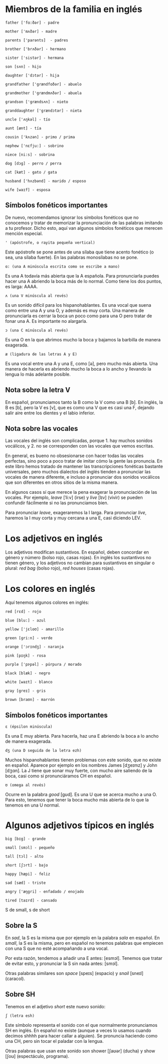 # Miembros de la familia en inglés

    father ['fɑ:ðər] - padre

    mother ['mʌðər] - madre

    parents ['parənts]  - padres

    brother ['brʌðər] - hermano

    sister ['sistər] - hermana

    son [sʌn] - hijo

    daughter ['dɔtər] - hija

    grandfather ['grændfɑðər] - abuelo

    grandmother ['grændmʌðər] - abuela

    grandson ['grændsʌn] - nieto

    granddaughter ['grændɔtər] - nieta

    uncle ['ʌŋkəl] - tío

    aunt [ænt] - tía

    cousin ['kʌzən] - primo / prima

    nephew ['nɛfju:] - sobrino

    niece [ni:s] - sobrina

    dog [dɔg] - perro / perra
    
    cat [kæt] - gato / gata

    husband ['hʌzbənd] - marido / esposo

    wife [waɪf] - esposa

## Símbolos fonéticos importantes

De nuevo, recomendamos ignorar los símbolos fonéticos que no conocemos y tratar de memorizar
la pronunciación de las palabras imitando a tu profesor. Dicho esto, aquí van algunos
símbolos fonéticos que merecen mención especial.

    ' (apóstrofe, o rayita pequeña vertical)

Este apóstrofe se pone antes de una sílaba que tiene acento fonético (o sea, una sílaba fuerte).
En las palabras monosílabas no se pone.

    ɑ: (una A minúscula escrita como se escribe a mano)

Es una A todavía más abierta que la A española. Para pronunciarla puedes hacer una A abriendo la boca
más de lo normal. Como tiene los dos puntos, es larga: AAAA.

    ʌ (una V minúscula al revés)

Es un sonido difícil para los hispanohablantes. Es una vocal que suena como entre una A
y una O, y además es muy corta. Una manera de pronunciarla es cerrar la boca un poco como
para una O pero tratar de fonar una A. Es importante no alargarla.

    ɔ (una C minúscula al revés)

Es una O en la que abrimos mucho la boca y bajamos la barbilla de manera exagerada.

    æ (ligadura de las letras A y E)

Es una vocal entre una A y una E, como [ə], pero mucho más abierta. Una manera de hacerla
es abriendo mucho la boca a lo ancho y llevando la lengua lo más adelante posible.

## Nota sobre la letra V

En español, pronunciamos tanto la B como la V como una B [b]. En inglés, la B es [b], pero
la V es [v], que es como una V que es casi una F, dejando salir aire entre los dientes
y el labio inferior.

## Nota sobre las vocales

Las vocales del inglés son complicadas, porque 1. hay muchos sonidos vocálicos, y 2. no se
corresponden con las vocales que vemos escritas.

En general, es bueno no obsesionarse con hacer todas las vocales perfectas, sino poco a poco
tratar de imitar cómo la gente las pronuncia. En este libro hemos tratado de mantener las
transcripciones fonéticas bastante universales, pero muchos dialectos del inglés tienden
a pronunciar las vocales de manera diferente, e incluso a pronunciar dos sonidos vocálicos
que son diferentes en otros sitios de la misma manera.

En algunos casos sí que merece la pena exagerar la pronunciación de las vocales.
Por ejemplo, *leave* [ˈli:v] (irse) y *live* [lɪv] (vivir) se pueden confundir
fácilmente si no las pronunciamos bien.

Para pronunciar *leave*, exageraremos la I larga. Para pronunciar *live*, haremos la I muy corta
y muy cercana a una E, casi diciendo LEV.

# Los adjetivos en inglés

Los adjetivos modifican sustantivos. En español, deben concordar en género y número
(bolso rojo, casas rojas). En inglés los sustantivos no tienen género,
y los adjetivos no cambian para sustantivos en singular o plural:
*red bag* (bolso rojo), *red houses* (casas rojas).

# Los colores en inglés

Aquí tenemos algunos colores en inglés:

    red [rɛd] - rojo
    
    blue [blu:] - azul
    
    yellow ['jɛloʊ] - amarillo
    
    green [ɡri:n] - verde
    
    orange ['ɔrɪndʒ] - naranja
    
    pink [pɪŋk] - rosa
    
    purple ['pɝpəl] - púrpura / morado
    
    black [blæk] - negro
    
    white [waɪt] - blanco
    
    gray [greɪ] - gris
    
    brown [braʊn] - marrón

## Símbolos fonéticos importantes

    ɛ (épsilon minúscula)

Es una E muy abierta. Para hacerla, haz una E abriendo la boca a lo ancho de
manera exagerada.

    dʒ (una D seguida de la letra ezh)

Muchos hispanohablantes tienen problemas con este sonido, que no
existe en español. Aparece por ejemplo
en los nombres James [dʒeɪmz] y John [dʒɑn]. La J tiene que sonar muy fuerte,
con mucho aire saliendo de la boca, casi como si pronunciáramos CH en 
español.

    ʊ (omega al revés)

Ocurre en la palabra *good* [gʊd]. Es una U que se acerca mucho a una O. Para
esto, tenemos que tener la boca mucho más abierta de lo que la tenemos
en una U normal.

# Algunos adjetivos típicos en inglés

    big [bɪg] - grande

    small [smɔl] - pequeño

    tall [tɔl] - alto

    short [ʃɔrt] - bajo

    happy [hæpi] - feliz

    sad [sæd] - triste

    angry ['æŋgri] - enfadado / enojado

    tired [taɪrd] - cansado

S de small, s de short

## Sobre la S

En *sad*, la S es la misma que por ejemplo en la palabra *sala* en español.
En *small*, la S es la misma, pero en español no tenemos palabras que 
empiecen con una S que no esté acompañando a una vocal.

Por esta razón, tendemos a añadir una E antes: [esmɔl]. Tenemos que tratar
de evitar esto, y pronunciar la S sin nada antes: [smɔl].

Otras palabras similares son *space* [speɪs] (espacio) 
y *snail* [sneɪl] (caracol).

## Sobre SH

Tenemos en el adjetivo *short* este nuevo sonido:

    ʃ (letra esh)

Este símbolo representa el sonido con el que normalmente pronunciamos SH
en inglés. En español no existe (aunque a veces lo usamos cuando
decimos shhhh para hacer callar a alguien). Se pronuncia haciendo
como una CH, pero sin tocar el paladar con la lengua.

Otras palabras que usan este sonido son shower [ʃaʊər] (ducha) 
y show [ʃoʊ] (espectáculo, programa).
